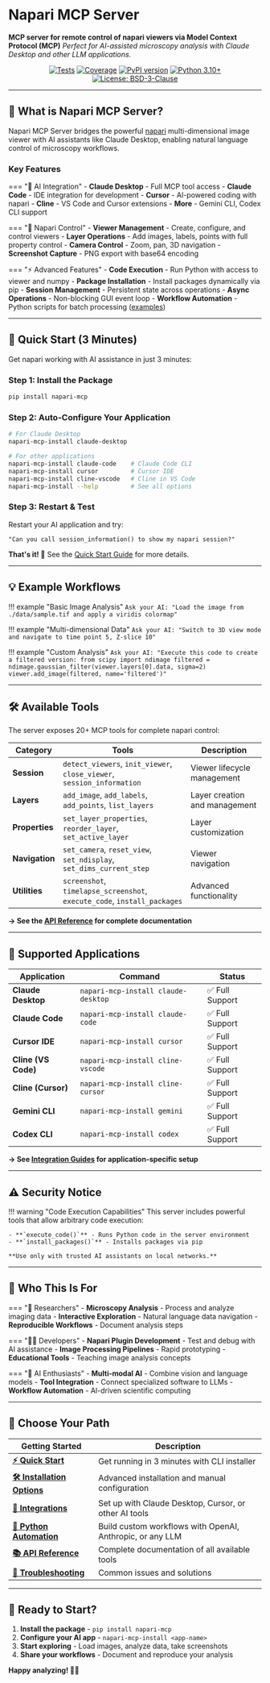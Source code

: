 # Napari MCP Server

**MCP server for remote control of napari viewers via Model Context Protocol (MCP)**
*Perfect for AI-assisted microscopy analysis with Claude Desktop and other LLM applications.*

<p align="center">
  <a href="https://github.com/royerlab/napari-mcp/actions"><img src="https://img.shields.io/github/actions/workflow/status/royerlab/napari-mcp/tests.yml?branch=main&label=tests" alt="Tests"></a>
  <a href="https://codecov.io/gh/royerlab/napari-mcp"><img src="https://img.shields.io/codecov/c/github/royerlab/napari-mcp" alt="Coverage"></a>
  <a href="https://pypi.org/project/napari-mcp/"><img src="https://img.shields.io/pypi/v/napari-mcp" alt="PyPI version"></a>
  <a href="https://www.python.org/downloads/"><img src="https://img.shields.io/badge/python-3.10+-blue.svg" alt="Python 3.10+"></a>
  <a href="https://opensource.org/licenses/BSD-3-Clause"><img src="https://img.shields.io/badge/License-BSD_3--Clause-blue.svg" alt="License: BSD-3-Clause"></a>
</p>

---

## 🎯 What is Napari MCP Server?

Napari MCP Server bridges the powerful [napari](https://napari.org/) multi-dimensional image viewer with AI assistants like Claude Desktop, enabling natural language control of microscopy workflows.

### Key Features

=== "🤖 AI Integration"
    - **Claude Desktop** - Full MCP tool access
    - **Claude Code** - IDE integration for development
    - **Cursor** - AI-powered coding with napari
    - **Cline** - VS Code and Cursor extensions
    - **More** - Gemini CLI, Codex CLI support

=== "🔬 Napari Control"
    - **Viewer Management** - Create, configure, and control viewers
    - **Layer Operations** - Add images, labels, points with full property control
    - **Camera Control** - Zoom, pan, 3D navigation
    - **Screenshot Capture** - PNG export with base64 encoding

=== "⚡ Advanced Features"
    - **Code Execution** - Run Python with access to viewer and numpy
    - **Package Installation** - Install packages dynamically via pip
    - **Session Management** - Persistent state across operations
    - **Async Operations** - Non-blocking GUI event loop
    - **Workflow Automation** - Python scripts for batch processing ([examples](examples/README.md))

---

## 🚀 Quick Start (3 Minutes)

Get napari working with AI assistance in just 3 minutes:

### Step 1: Install the Package

```bash
pip install napari-mcp
```

### Step 2: Auto-Configure Your Application

```bash
# For Claude Desktop
napari-mcp-install claude-desktop

# For other applications
napari-mcp-install claude-code    # Claude Code CLI
napari-mcp-install cursor         # Cursor IDE
napari-mcp-install cline-vscode   # Cline in VS Code
napari-mcp-install --help         # See all options
```

### Step 3: Restart & Test

Restart your AI application and try:
```
"Can you call session_information() to show my napari session?"
```

**That's it! 🎉** See the [Quick Start Guide](getting-started/quickstart.md) for more details.

---

## 💡 Example Workflows

!!! example "Basic Image Analysis"
    ```
    Ask your AI: "Load the image from ./data/sample.tif and apply a viridis colormap"
    ```

!!! example "Multi-dimensional Data"
    ```
    Ask your AI: "Switch to 3D view mode and navigate to time point 5, Z-slice 10"
    ```

!!! example "Custom Analysis"
    ```
    Ask your AI: "Execute this code to create a filtered version:
    from scipy import ndimage
    filtered = ndimage.gaussian_filter(viewer.layers[0].data, sigma=2)
    viewer.add_image(filtered, name='filtered')"
    ```

---

## 🛠️ Available Tools

The server exposes 20+ MCP tools for complete napari control:

| Category | Tools | Description |
|----------|-------|-------------|
| **Session** | `detect_viewers`, `init_viewer`, `close_viewer`, `session_information` | Viewer lifecycle management |
| **Layers** | `add_image`, `add_labels`, `add_points`, `list_layers` | Layer creation and management |
| **Properties** | `set_layer_properties`, `reorder_layer`, `set_active_layer` | Layer customization |
| **Navigation** | `set_camera`, `reset_view`, `set_ndisplay`, `set_dims_current_step` | Viewer navigation |
| **Utilities** | `screenshot`, `timelapse_screenshot`, `execute_code`, `install_packages` | Advanced functionality |

**→ See the [API Reference](api/index.md) for complete documentation**

---

## 🤖 Supported Applications

| Application | Command | Status |
|-------------|---------|--------|
| **Claude Desktop** | `napari-mcp-install claude-desktop` | ✅ Full Support |
| **Claude Code** | `napari-mcp-install claude-code` | ✅ Full Support |
| **Cursor IDE** | `napari-mcp-install cursor` | ✅ Full Support |
| **Cline (VS Code)** | `napari-mcp-install cline-vscode` | ✅ Full Support |
| **Cline (Cursor)** | `napari-mcp-install cline-cursor` | ✅ Full Support |
| **Gemini CLI** | `napari-mcp-install gemini` | ✅ Full Support |
| **Codex CLI** | `napari-mcp-install codex` | ✅ Full Support |

**→ See [Integration Guides](integrations/index.md) for application-specific setup**

---

## ⚠️ Security Notice

!!! warning "Code Execution Capabilities"
    This server includes powerful tools that allow arbitrary code execution:

    - **`execute_code()`** - Runs Python code in the server environment
    - **`install_packages()`** - Installs packages via pip

    **Use only with trusted AI assistants on local networks.**

---

## 🎯 Who This Is For

=== "🔬 Researchers"
    - **Microscopy Analysis** - Process and analyze imaging data
    - **Interactive Exploration** - Natural language data navigation
    - **Reproducible Workflows** - Document analysis steps

=== "👨‍💻 Developers"
    - **Napari Plugin Development** - Test and debug with AI assistance
    - **Image Processing Pipelines** - Rapid prototyping
    - **Educational Tools** - Teaching image analysis concepts

=== "🤖 AI Enthusiasts"
    - **Multi-modal AI** - Combine vision and language models
    - **Tool Integration** - Connect specialized software to LLMs
    - **Workflow Automation** - AI-driven scientific computing

---

## 🚦 Choose Your Path

| Getting Started | Description |
|-----------------|-------------|
| **[⚡ Quick Start](getting-started/quickstart.md)** | Get running in 3 minutes with CLI installer |
| **[🛠️ Installation Options](getting-started/installation.md)** | Advanced installation and manual configuration |
| **[🤖 Integrations](integrations/index.md)** | Set up with Claude Desktop, Cursor, or other AI tools |
| **[🐍 Python Automation](integrations/python.md)** | Build custom workflows with OpenAI, Anthropic, or any LLM |
| **[📚 API Reference](api/index.md)** | Complete documentation of all available tools |
| **[🔧 Troubleshooting](guides/troubleshooting.md)** | Common issues and solutions |

---

## 🎉 Ready to Start?

1. **Install the package** - `pip install napari-mcp`
2. **Configure your AI app** - `napari-mcp-install <app-name>`
3. **Start exploring** - Load images, analyze data, take screenshots
4. **Share your workflows** - Document and reproduce your analysis

**Happy analyzing! 🔬✨**
